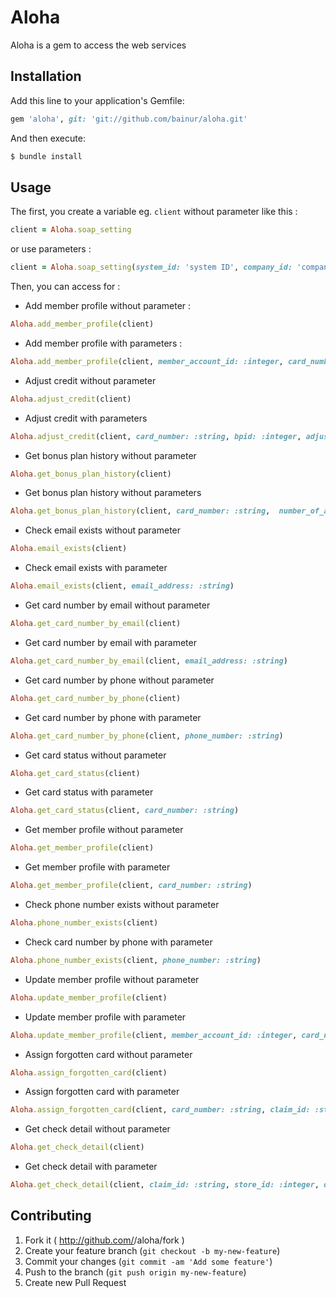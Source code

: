 # Aloha

Aloha is a gem to access the web services

## Installation

Add this line to your application's Gemfile:

```ruby
gem 'aloha', git: 'git://github.com/bainur/aloha.git'
```

And then execute:
```ruby
$ bundle install
```

## Usage

The first, you create a variable eg. `client` without parameter like this :
```ruby
client = Aloha.soap_setting
```
or use parameters :
```ruby
client = Aloha.soap_setting(system_id: 'system ID', company_id: 'company ID', user_id: 'user ID', password: 'password', wsdl_url: 'https://memberlinkWS.alohaenterprise.com/insightws/MemberLinkWS?wsdl')
```

Then, you can access for :

* Add member profile without parameter :
```ruby
Aloha.add_member_profile(client)
```
* Add member profile with parameters :
```ruby
Aloha.add_member_profile(client, member_account_id: :integer, card_number: :string, first_name: :string, last_name: :string, company: :string, date_of_birth: {date: :string, locale: :string}, anniversary_date: {date: :string, locale: :string}, drivers_license: :string, address1: :string, address2: :string, city: :string, state_province: :string, country: :string, postal_code: :string, email_address: :string, phone_number: :string, other_phone_number: :string, profile_exists: :boolean)
```

* Adjust credit without parameter
```ruby
Aloha.adjust_credit(client)
```
* Adjust credit with parameters
```ruby
Aloha.adjust_credit(client, card_number: :string, bpid: :integer, adjustment_type: :string, bp_credit: :integer, reason: :string)
```

* Get bonus plan history without parameter
```ruby
Aloha.get_bonus_plan_history(client)
```
* Get bonus plan history without parameters
```ruby
Aloha.get_bonus_plan_history(client, card_number: :string,  number_of_assignments: :integer, number_of_days: :integer, start_date: :string,  end_date: :string)
```

* Check email exists without parameter
```ruby
Aloha.email_exists(client)
```
* Check email exists with parameter
```ruby
Aloha.email_exists(client, email_address: :string)
```

* Get card number by email without parameter
```ruby
Aloha.get_card_number_by_email(client)
```
* Get card number by email with parameter
```ruby
Aloha.get_card_number_by_email(client, email_address: :string)
```

* Get card number by phone without parameter
```ruby
Aloha.get_card_number_by_phone(client)
```
* Get card number by phone with parameter
```ruby
Aloha.get_card_number_by_phone(client, phone_number: :string)
```

* Get card status without parameter
```ruby
Aloha.get_card_status(client)
```
* Get card status with parameter
```ruby
Aloha.get_card_status(client, card_number: :string)
```

* Get member profile without parameter
```ruby
Aloha.get_member_profile(client)
```
* Get member profile with parameter
```ruby
Aloha.get_member_profile(client, card_number: :string)
```

* Check phone number exists without parameter
```ruby
Aloha.phone_number_exists(client)
```
* Check card number by phone with parameter
```ruby
Aloha.phone_number_exists(client, phone_number: :string)
```

* Update member profile without parameter
```ruby
Aloha.update_member_profile(client)
```
* Update member profile with parameter
```ruby
Aloha.update_member_profile(client, member_account_id: :integer, card_number: :string, first_name: :string, last_name: :string, company: :string, date_of_birth: {date: :string, locale: :string}, anniversary_date: {date: :string, locale: :string}, drivers_license: :string, address1: :string, address2: :string, city: :string, state_province: :string, country: :string, postal_code: :string, email_address: :string, phone_number: :string, other_phone_number: :string, profile_exists: :boolean)
```

* Assign forgotten card without parameter
```ruby
Aloha.assign_forgotten_card(client)
```
* Assign forgotten card with parameter
```ruby
Aloha.assign_forgotten_card(client, card_number: :string, claim_id: :string)
```

* Get check detail without parameter
```ruby
Aloha.get_check_detail(client)
```
* Get check detail with parameter
```ruby
Aloha.get_check_detail(client, claim_id: :string, store_id: :integer, date_of_business: :string)
```


## Contributing

1. Fork it ( http://github.com/<my-github-username>/aloha/fork )
2. Create your feature branch (`git checkout -b my-new-feature`)
3. Commit your changes (`git commit -am 'Add some feature'`)
4. Push to the branch (`git push origin my-new-feature`)
5. Create new Pull Request
